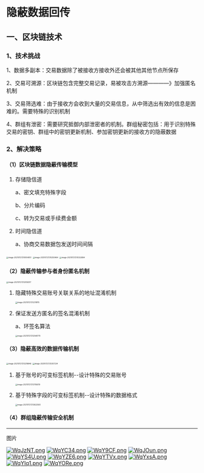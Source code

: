 # **隐蔽数据回传**

## 一、区块链技术

### 1、技术挑战

1、数据多副本：交易数据除了被接收方接收外还会被其他其他节点所保存

2、交易可溯源：区块链包含完整交易记录，易被攻击方溯源————》加强匿名机制

3、交易筛选难：由于接收方会收到大量的交易信息，从中筛选出有效的信息是困难的。需要特殊的识别机制

4、群组有泄密：需要研究抵御内部泄密者的机制。群组秘密包括：用于识别特殊交易的密钥、群组中的密钥更新机制、参加密钥更新的接收方的隐蔽数据

###  2、解决策略

#### （1）区块链数据隐蔽传输模型

1. 存储隐信道

   a、密文填充特殊字段

   b、分片编码

   c、转为交易或手续费金额

2. 时间隐信道

   a、协商交易数据包发送时间间隔

   

<img src="C:\Users\Administrator\AppData\Roaming\Typora\typora-user-images\image-20210727210004051.png" alt="image-20210727210004051" style="zoom:33%;" />

<img src="C:\Users\Administrator\AppData\Roaming\Typora\typora-user-images\image-20210727210250484.png" alt="image-20210727210250484" style="zoom:33%;" />

<img src="C:\Users\Administrator\AppData\Roaming\Typora\typora-user-images\image-20210727210332894.png" alt="image-20210727210332894" style="zoom:33%;" />



#### （2）隐蔽传输参与者身份匿名机制

<img src="C:\Users\Administrator\AppData\Roaming\Typora\typora-user-images\image-20210727212058317.png" alt="image-20210727212058317" style="zoom:33%;" />

1. 隐藏特殊交易账号关联关系的地址混淆机制

   <img src="C:\Users\Administrator\AppData\Roaming\Typora\typora-user-images\image-20210727212319115.png" alt="image-20210727212319115" style="zoom:33%;" />

2. 保证发送方匿名的签名混淆机制

   a、环签名算法

   

   <img src="C:\Users\Administrator\AppData\Roaming\Typora\typora-user-images\image-20210727212548770.png" alt="image-20210727212548770" style="zoom:33%;" />

#### （3）隐蔽高效的数据传输机制

<img src="C:\Users\Administrator\AppData\Roaming\Typora\typora-user-images\image-20210727213218846.png" alt="image-20210727213218846" style="zoom:33%;" />

<img src="C:\Users\Administrator\AppData\Roaming\Typora\typora-user-images\image-20210727213357234.png" alt="image-20210727213357234" style="zoom:33%;" />



1. 基于账号的可变标签机制--设计特殊的交易账号

   <img src="C:\Users\Administrator\AppData\Roaming\Typora\typora-user-images\image-20210727213756619.png" alt="image-20210727213756619" style="zoom:33%;" />

2. 基于特殊字段的可变标签机制--设计特殊的数据格式

   <img src="C:\Users\Administrator\AppData\Roaming\Typora\typora-user-images\image-20210727213822560.png" alt="image-20210727213822560" style="zoom:33%;" />

#### （4）群组隐蔽传输安全机制



------

 图片

[![WqJzNT.png](https://z3.ax1x.com/2021/07/29/WqJzNT.png)](https://imgtu.com/i/WqJzNT)
[![WqYC34.png](https://z3.ax1x.com/2021/07/29/WqYC34.png)](https://imgtu.com/i/WqYC34)
[![WqY9CF.png](https://z3.ax1x.com/2021/07/29/WqY9CF.png)](https://imgtu.com/i/WqY9CF)
[![WqJOun.png](https://z3.ax1x.com/2021/07/29/WqJOun.png)](https://imgtu.com/i/WqJOun)
[![WqYS4U.png](https://z3.ax1x.com/2021/07/29/WqYS4U.png)](https://imgtu.com/i/WqYS4U)
[![WqYZE6.png](https://z3.ax1x.com/2021/07/29/WqYZE6.png)](https://imgtu.com/i/WqYZE6)
[![WqYTVx.png](https://z3.ax1x.com/2021/07/29/WqYTVx.png)](https://imgtu.com/i/WqYTVx)
[![WqYxsA.png](https://z3.ax1x.com/2021/07/29/WqYxsA.png)](https://imgtu.com/i/WqYxsA)
[![WqYIq1.png](https://z3.ax1x.com/2021/07/29/WqYIq1.png)](https://imgtu.com/i/WqYIq1)
[![WqYORe.png](https://z3.ax1x.com/2021/07/29/WqYORe.png)](https://imgtu.com/i/WqYORe)

